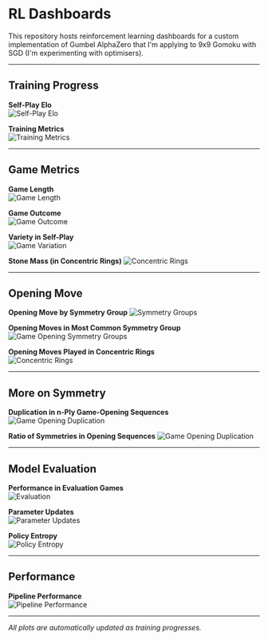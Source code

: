 # RL Dashboards

This repository hosts reinforcement learning dashboards for a custom implementation of Gumbel AlphaZero that I'm applying to 9x9 Gomoku with SGD (I'm experimenting with optimisers).

---

## Training Progress

**Self-Play Elo**  
![Self-Play Elo](plots/elo_vs_states.png)

**Training Metrics**  
![Training Metrics](plots/training_metrics.png)

---

## Game Metrics

**Game Length**  
![Game Length](plots/game_length.png)

**Game Outcome**  
![Game Outcome](plots/avg_outcome.png)

**Variety in Self-Play**  
![Game Variation](plots/unique_plies.png)

**Stone Mass (in Concentric Rings)**
![Concentric Rings](plots/ring_utilisation.png)

---

## Opening Move

**Opening Move by Symmetry Group**
![Symmetry Groups](plots/symmetry_groups.png)

**Opening Moves in Most Common Symmetry Group**
![Game Opening Symmetry Groups](plots/symmetry_discovery.png)

**Opening Moves Played in Concentric Rings**  
![Concentric Rings](plots/ring_utilisation_for_opening_move.png)

---

## More on Symmetry

**Duplication in n-Ply Game-Opening Sequences**  
![Game Opening Duplication](plots/duplication_awareness.png)

**Ratio of Symmetries in Opening Sequences**
![Game Opening Duplication](plots/symmetry_awareness.png)

---

## Model Evaluation

**Performance in Evaluation Games**  
![Evaluation](plots/evaluation_games.png)

**Parameter Updates**  
![Parameter Updates](plots/param_updates.png)

**Policy Entropy**  
![Policy Entropy](plots/policy_entropy.png)

---

## Performance

**Pipeline Performance**  
![Pipeline Performance](plots/pipeline_performance.png)

---

_All plots are automatically updated as training progresses._
